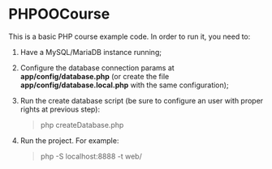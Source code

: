 # PHPOOCourse

This is a basic PHP course example code. In order to run it, you need to:

  1. Have a MySQL/MariaDB instance running;
  2. Configure the database connection params at **app/config/database.php** (or create the file **app/config/database.local.php** with the same configuration);
  3. Run the create database script (be sure to configure an user with proper rights at previous step):

        > php createDatabase.php
  4. Run the project. For example:

        > php -S localhost:8888 -t web/
